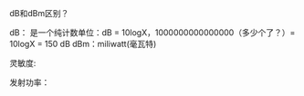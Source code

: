dB和dBm区别？

dB： 是一个纯计数单位：dB = 10logX，1000000000000000（多少个了？）= 10logX = 150 dB
dBm：miliwatt(毫瓦特)


灵敏度:

发射功率：